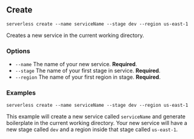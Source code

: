 ## Create

```
serverless create --name serviceName --stage dev --region us-east-1
```

Creates a new service in the current working directory.

### Options
- `--name` The name of your new service. **Required**.
- `--stage` The name of your first stage in service. **Required**.
- `--region` The name of your first region in stage. **Required**.

### Examples

```
serverless create --name serviceName --stage dev --region us-east-1
```

This example will create a new service called `serviceName` and generate boilerplate in the current working directory. Your new service will have a new stage called `dev` and a region inside that stage called `us-east-1`.
